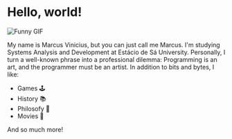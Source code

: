 # Hello, world!

![Funny GIF](https://upload.wikimedia.org/wikipedia/commons/2/2c/Rotating_earth_%28large%29.gif)

My name is Marcus Vinicius, but you can just call me Marcus. I'm studying Systems Analysis and Development at Estácio de Sá University. Personally, I turn a well-known phrase into a professional dilemma: Programming is an art, and the programmer must be an artist. In addition to bits and bytes, I like:

- Games 🕹
- History 📚
- Philosofy 🧠
- Movies 🎦

And so much more!
